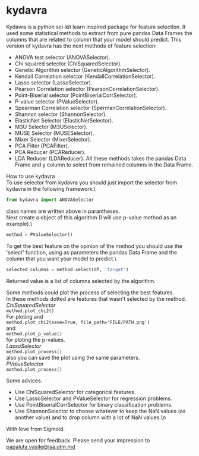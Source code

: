 # kydavra
Kydavra is a python sci-kit learn inspired package for feature selection. It used some statistical methods to extract from pure pandas Data Frames the columns that are related to column that your model should predict.
This version of kydavra has the next methods of feature selection:
* ANOVA test selector (ANOVASelector).
* Chi squared selector (ChiSquaredSelector).
* Genetic Algorithm selector (GeneticAlgorithmSelector).
* Kendall Correlation selector (KendallCorrelationSelector).
* Lasso selector (LassoSelector).
* Pearson Correlation selector (PearsonCorrelationSelector).
* Point-Biserial selector (PointBiserialCorrSelector).
* P-value selector (PValueSelector).
* Spearman Correlation selector (SpermanCorrelationSelector).
* Shannon selector (ShannonSelector).
* ElasticNet Selector (ElasticNetSelector).
* M3U Selector (M3USelector).
* MUSE Selector (MUSESelector).
* Mixer Selector (MixerSelector).
* PCA Filter (PCAFilter).
* PCA Reducer (PCAReducer).
* LDA Reducer (LDAReducer).
All these methods takes the pandas Data Frame and y column to select from remained columns in the Data Frame.

How to use kydavra\
To use selector from kydavra you should just import the selector from kydavra in the following framework:\
```python
from kydavra import ANOVASelector
```
class names are written above in parantheses.\
Next create a object of this algorithm (I will use p-value method as an example).\
```python
method = PValueSelector()
```
To get the best feature on the opinion of the method you should use the 'select' function, using as parameters the pandas Data Frame and the column that you want your model to predict.\
```python
selected_columns = method.select(df, 'target')
```
Returned value is a list of columns selected by the algorithm.

Some methods could plot the process of selecting the best features.\
In these methods dotted are features that wasn't selected by the method.\
*ChiSquaredSelector*\
```method.plot_chi2()```\
For ploting and\
```method.plot_chi2(save=True, file_path='FILE/PATH.png')```\
and\
```method.plot_p_value()```\
for ploting the p-values.\
*LassoSelector*\
```method.plot_process()```\
also you can save the plot using the same parameters.\
*PValueSelector*\
```method.plot_process()```

Some advices.
* Use ChiSquaredSelector for categorical features.
* Use LassoSelector and PValueSelector for regression problems.
* Use PointBiserialCorrSelector for binary classification problems.
* Use ShannonSelector to choose whatever to keep the NaN values (as another value) and to drop column with a lot of NaN values.\n

With love from Sigmoid.

We are open for feedback. Please send your impression to papaluta.vasile@isa.utm.md

